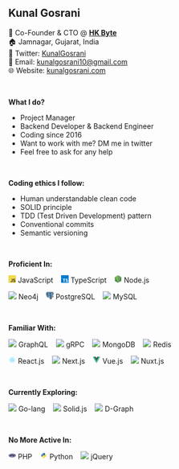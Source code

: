 ## **Kunal Gosrani**

💼 Co-Founder & CTO @ [**HK Byte**](https://hkbyte.com/)<br>
🏠 Jamnagar, Gujarat, India<br>
🐤 Twitter: [KunalGosrani](https://twitter.com/KunalGosrani)<br>
📧 Email: [kunalgosrani10@gmail.com](mailto:kunalgosrani10@gmail.com)<br>
🌐 Website: [kunalgosrani.com](https://kunalgosrani.com)<br>

<br>

**What I do?**

- Project Manager
- Backend Developer & Backend Engineer
- Coding since 2016
- Want to work with me? DM me in twitter
- Feel free to ask for any help

<br>

**Coding ethics I follow:**

- Human understandable clean code
- SOLID principle
- TDD (Test Driven Development) pattern
- Conventional commits
- Semantic versioning

<br>

**Proficient In:**<br>

<img height="15" src="https://raw.githubusercontent.com/github/explore/80688e429a7d4ef2fca1e82350fe8e3517d3494d/topics/javascript/javascript.png"> JavaScript &nbsp;&nbsp;
<img height="15" src="https://raw.githubusercontent.com/github/explore/80688e429a7d4ef2fca1e82350fe8e3517d3494d/topics/typescript/typescript.png"> TypeScript &nbsp;&nbsp;
<img height="15" src="https://raw.githubusercontent.com/github/explore/80688e429a7d4ef2fca1e82350fe8e3517d3494d/topics/nodejs/nodejs.png"> Node.js &nbsp;&nbsp;

<img height="15" src="https://www.vectorlogo.zone/logos/neo4j/neo4j-icon.svg"> Neo4j &nbsp;&nbsp;
<img height="15" src="https://raw.githubusercontent.com/github/explore/80688e429a7d4ef2fca1e82350fe8e3517d3494d/topics/postgresql/postgresql.png"> PostgreSQL &nbsp;&nbsp;
<img height="15" src="https://www.vectorlogo.zone/logos/mysql/mysql-icon.svg"> MySQL &nbsp;&nbsp;

<br>

**Familiar With:**<br>

<img height="15" src="https://www.vectorlogo.zone/logos/graphql/graphql-icon.svg"> GraphQL &nbsp;&nbsp;
<img height="15" src="https://www.vectorlogo.zone/logos/grpcio/grpcio-icon.svg"> gRPC &nbsp;&nbsp;
<img height="15" src="https://www.vectorlogo.zone/logos/mongodb/mongodb-icon.svg"> MongoDB &nbsp;&nbsp;
<img height="15" src="https://www.vectorlogo.zone/logos/redis/redis-icon.svg"> Redis &nbsp;&nbsp;

<img height="15" src="https://raw.githubusercontent.com/github/explore/80688e429a7d4ef2fca1e82350fe8e3517d3494d/topics/react/react.png"> React.js &nbsp;&nbsp;
<img height="15" src="https://camo.githubusercontent.com/92ec9eb7eeab7db4f5919e3205918918c42e6772562afb4112a2909c1aaaa875/68747470733a2f2f6173736574732e76657263656c2e636f6d2f696d6167652f75706c6f61642f76313630373535343338352f7265706f7369746f726965732f6e6578742d6a732f6e6578742d6c6f676f2e706e67"> Next.js &nbsp;&nbsp;
<img height="15" src="https://raw.githubusercontent.com/github/explore/80688e429a7d4ef2fca1e82350fe8e3517d3494d/topics/vue/vue.png"> Vue.js &nbsp;&nbsp;
<img height="15" src="https://www.vectorlogo.zone/logos/nuxtjs/nuxtjs-icon.svg"> Nuxt.js &nbsp;&nbsp;

<br>

**Currently Exploring:**<br>

<img height="15" src="https://www.vectorlogo.zone/logos/golang/golang-icon.svg"> Go-lang &nbsp;&nbsp;
<img height="15" src="https://github.com/solidjs/solid-site/raw/master/src/assets/logo.png"> Solid.js &nbsp;&nbsp;
<img height="15" src="https://www.vectorlogo.zone/logos/dgraphio/dgraphio-icon.svg"> D-Graph &nbsp;&nbsp;

<br>

**No More Active In:**<br>

<img height="15" src="https://raw.githubusercontent.com/github/explore/ccc16358ac4530c6a69b1b80c7223cd2744dea83/topics/php/php.png"> PHP &nbsp;&nbsp;
<img height="15" src="https://raw.githubusercontent.com/github/explore/80688e429a7d4ef2fca1e82350fe8e3517d3494d/topics/python/python.png"> Python &nbsp;&nbsp;
<img height="15" src="https://www.vectorlogo.zone/logos/jquery/jquery-icon.svg"> jQuery &nbsp;&nbsp;
